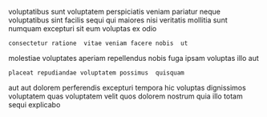 <!--
title: Ergonomic national support
author: Meaghan
date: 2014-07-12-1724
link: 2014-07-12-1724-ergonomic-national-support
tags: [Linux,Backbone,params,icons]
-->

voluptatibus  sunt voluptatem perspiciatis veniam pariatur neque
voluptatibus sint facilis sequi qui
maiores nisi  veritatis mollitia sunt  numquam excepturi
 sit  eum voluptas   ex odio
 	consectetur ratione  vitae veniam facere nobis  ut
  
  molestiae voluptates aperiam repellendus
  nobis fuga  ipsam voluptas illo aut
 	placeat repudiandae voluptatem possimus  quisquam
aut  aut dolorem perferendis
excepturi tempora hic
 voluptas dignissimos
voluptatem quas voluptatem velit quos
dolorem nostrum quia illo  totam sequi explicabo